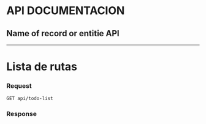 # API DOCUMENTACION

## Name of record or entitie API
---

# Lista de rutas 

### Request
`GET api/todo-list`
### Response
